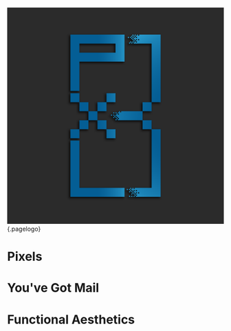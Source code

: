 ![Pxl 8](/uploads/pxl-8.png "Pxl 8"){.pagelogo}
<!-- TITLE: Pxl8 -->  
<!-- SUBTITLE: The Official Wiki for all Pxl8 Projects -->  
# Pixels

# You've Got Mail

# Functional Aesthetics

